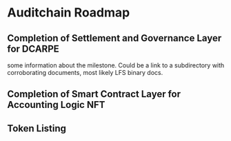 # Auditchain Roadmap

## Completion of Settlement and Governance Layer for DCARPE <Proposed Date>
  some information about the milestone.  Could be a link to a subdirectory with corroborating documents, most likely LFS binary docs.

## Completion of Smart Contract Layer for Accounting Logic NFT

## Token Listing

